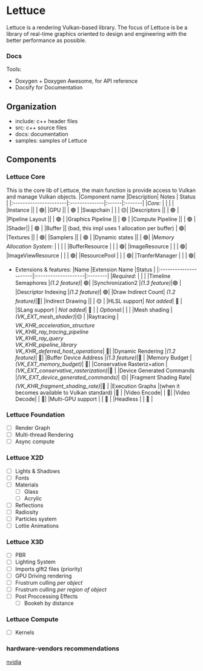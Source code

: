 # Lettuce

Lettuce is a rendering Vulkan-based library.
The focus of Lettuce is be a library of real-time graphics oriented to design and engineering with the better
performance as possible.

### Docs

Tools:

- Doxygen + Doxygen Awesome, for API reference
- Docsify for Documentation

## Organization

- include: c++ header files
- src: c++ source files
- docs: documentation
- samples: samples of Lettuce

## Components

### Lettuce Core

This is the core lib of Lettuce, the main function is provide access to Vulkan and manage Vulkan objects.
|Component name |Description| Notes | Status |
|:----------------------|:--------------|:------|:-------|
|_Core:_ | | | |
|Instance || | 🟢|
|GPU || | 🟢 |
|Swapchain | | | 🟡|
|Descriptors || | 🟢 |
|Pipeline Layout || | 🟢 |
|Graphics Pipeline || | 🟢 |
|Compute Pipeline || | 🟢 |
|Shader|| | 🟢 |
|Buffer || (bad, this impl uses 1 allocation per buffer) | 🟢|
|Textures || | 🟢|
|Samplers || | 🟢 |
|Dynamic states || | 🟢|
|_Memory Allocation System:_ | | | |
|BufferResource | | | 🟢|
|ImageResource | | | 🟢|
|ImageViewResource | | | 🟢|
|ResourcePool | | | 🟢|
|TranferManager | | | 🟢|

- Extensions & features:
  |Name |Extension Name |Status |
  |:----------------------|:--------------------|:--------|
  |_Required:_ | | |
  |Timeline Semaphores |_(1.2 feature)_| 🟢|
  |Synchronization2 |_(1.3 feature)_|🟢 |
  |Descriptor Indexing |_(1.2 feature)_| 🟢|
  |Draw Indirect Count| _(1.2 feature)_|🚧|
  |Indirect Drawing || | 🟡 |
  |HLSL support| _Not added_| 🚧 |
  |SLang support | _Not added_| 🚧 |
  | _Optional:_| | |
  |Mesh shading |_(VK_EXT_mesh_shader)_|🟡 |
  |Raytracing | _VK_KHR_acceleration_structure_ <br> _VK_KHR_ray_tracing_pipeline_ <br> _VK_KHR_ray_query_ <br> _VK_KHR_pipeline_library_ <br> _VK_KHR_deferred_host_operations_| 🚧|
  |Dynamic Rendering |_(1.2 feature)_| 🚧|
  |Buffer Device Address |_(1.3 feature)_|🚧 |
  |Memory Budget | _(VK_EXT_memory_budget)_| 🚧|
  |Conservative Rasteriz+ation |_(VK_EXT_conservative_rasterization)_|🚧 |
  |Device Generated Commands |_(VK_EXT_device_generated_commands)_| 🟡|
  |Fragment Shading Rate| _(VK_KHR_fragment_shading_rate)_|🚧 |
  |Execution Graphs |(when it becomes available to Vulkan standard) |🚧 |
  |Video Encode| | 🚧|
  |Video Decode| | 🚧|
  |Multi-GPU support | | 🚧 |
  |Headless | | 🚧 |

### Lettuce Foundation

- [ ] Render Graph
- [ ] Multi-thread Rendering
- [ ] Async compute
### Lettuce X2D

- [ ] Lights & Shadows
- [ ] Fonts
- [ ] Materials
  - [ ] Glass
  - [ ] Acrylic
- [ ] Reflections
- [ ] Radiosity
- [ ] Particles system
- [ ] Lottie Animations

### Lettuce X3D

- [ ] PBR
- [ ] Lighting System
- [ ] Imports glft2 files (priority)
- [ ] GPU Driving rendering
- [ ] Frustrum culling _per object_
- [ ] Frustrum culling _per region of object_
- [ ] Post Proccessing Effects
  - [ ] Bookeh by distance

### Lettuce Compute

- [ ] Kernels

### hardware-vendors recommendations

[nvidia](https://developer.nvidia.com/blog/vulkan-dos-donts/)
